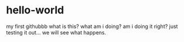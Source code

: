 # hello-world
my first githubbb
what is this? what am i doing? am i doing it right?
just testing it out... we will see what happens.
